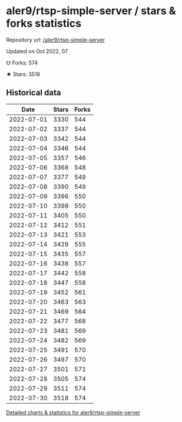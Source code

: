 # aler9/rtsp-simple-server / stars & forks statistics

Repository url: [/aler9/rtsp-simple-server](https://github.com/aler9/rtsp-simple-server)

Updated on Oct 2022, 07

☋ Forks: 574

★ Stars: 3518

## Historical data
| Date | Stars | Forks |
|------|-------|-------|
| 2022-07-01 | 3330 | 544 | 
| 2022-07-02 | 3337 | 544 | 
| 2022-07-03 | 3342 | 544 | 
| 2022-07-04 | 3346 | 544 | 
| 2022-07-05 | 3357 | 546 | 
| 2022-07-06 | 3368 | 548 | 
| 2022-07-07 | 3377 | 549 | 
| 2022-07-08 | 3390 | 549 | 
| 2022-07-09 | 3396 | 550 | 
| 2022-07-10 | 3398 | 550 | 
| 2022-07-11 | 3405 | 550 | 
| 2022-07-12 | 3412 | 551 | 
| 2022-07-13 | 3421 | 553 | 
| 2022-07-14 | 3429 | 555 | 
| 2022-07-15 | 3435 | 557 | 
| 2022-07-16 | 3438 | 557 | 
| 2022-07-17 | 3442 | 558 | 
| 2022-07-18 | 3447 | 558 | 
| 2022-07-19 | 3452 | 561 | 
| 2022-07-20 | 3463 | 563 | 
| 2022-07-21 | 3469 | 564 | 
| 2022-07-22 | 3477 | 568 | 
| 2022-07-23 | 3481 | 569 | 
| 2022-07-24 | 3482 | 569 | 
| 2022-07-25 | 3491 | 570 | 
| 2022-07-26 | 3497 | 570 | 
| 2022-07-27 | 3501 | 571 | 
| 2022-07-28 | 3505 | 574 | 
| 2022-07-29 | 3511 | 574 | 
| 2022-07-30 | 3518 | 574 | 


[Detailed charts & statistics for aler9/rtsp-simple-server](https://reviewgithub.com/rep/aler9/rtsp-simple-server)
